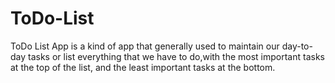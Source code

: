 # ToDo-List
ToDo List App is a kind of app that generally used to maintain our day-to-day tasks 
or list everything that we have to do,with the most important tasks at the top of the list,
and the least important tasks at the bottom.
